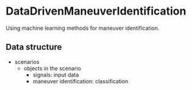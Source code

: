 # DataDrivenManeuverIdentification

Using machine learning methods for maneuver identification.

## Data structure
* scenarios  
    * objects in the scenario  
        * signals: input data
        * maneuver identification: classification
  
    
